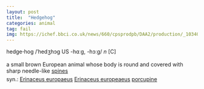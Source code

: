 ```yaml
---
layout: post
title:  "Hedgehog"
categories: animal
tag: fail
img: https://ichef.bbci.co.uk/news/660/cpsprodpb/DAA2/production/_103407955_gettyimages-183286002.jpg
---
```

<DIV style="MARGIN: 0px 0px 5px">hedge<B>·</B>hog /ˈhedʒhɔg US -hɑːg, -hɔːg/ <I>n</I> [C] <BR><BR>a small brown European animal whose body is round and covered with sharp needle-like <A href="{{ site.baseurl }}/spine"><U>spines</U></A></DIV>
<DIV style="MARGIN: 0px 0px 5px">
<DIV style="MARGIN: 4px 0px">syn.: <A href="{{ site.baseurl }}/Erinaceus%20europaeus"><U>Erinaceus europaeus</U></A> <A href="{{ site.baseurl }}/Erinaceus%20europeaeus"><U>Erinaceus europeaeus</U></A> <A href="{{ site.baseurl }}/porcupine"><U>porcupine</U></A></DIV></DIV>
